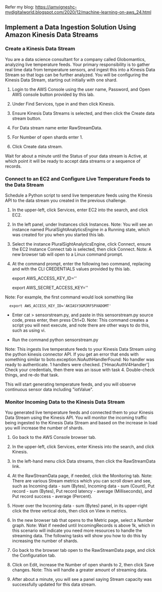 Refer my blog: https://iamvigneshc-mydigitalworld.blogspot.com/2020/12/machine-learning-on-aws_24.html

## Implement a Data Ingestion Solution Using Amazon Kinesis Data Streams

### Create a Kinesis Data Stream

You are a data science consultant for a company called Globomantics, analyzing live temperature feeds. Your primary responsibility is to gather real time data from temperature sensors, and ingest this into a Kinesis Data Stream so that logs can be further analyzed. You will be configuring the Kinesis Data Stream, starting out initially with one shard.

1. Login to the AWS Console using the user name, Password, and Open AWS console button provided by this lab.

1. Under Find Services, type in and then click Kinesis.

1. Ensure Kinesis Data Streams is selected, and then click the Create data stream button.

1. For Data stream name enter RawStreamData.

1. For Number of open shards enter 1.

1. Click Create data stream.

Wait for about a minute until the Status of your data stream is Active, at which point it will be ready to accept data streams or a sequence of records.


### Connect to an EC2 and Configure Live Temperature Feeds to the Data Stream

Schedule a Python script to send live temperature feeds using the Kinesis API to the data stream you created in the previous challenge.

1. In the upper-left, click Services, enter EC2 into the search, and click EC2.

1. In the left panel, under Instances click Instances.
Note: You will see an instance named PluralSightAnalyticsEngine in a Running state, which was created for you when you started this lab.

1. Select the instance PluralSightAnalyticsEngine, click Connect, ensure the EC2 Instance Connect tab is selected, then click Connect.
Note: A new browser tab will open to a Linux command prompt.

1. At the command prompt, enter the following two command, replacing <AWS Access Key ID> and <AWS Secret Access Key> with the CLI CREDENTIALS values provided by this lab.

      export AWS_ACCESS_KEY_ID='<AWS Access Key ID>'

      export AWS_SECRET_ACCESS_KEY='<AWS Secret Access Key>'

Note: For example, the first command would look something like

      export AWS_ACCESS_KEY_ID='AKIASY3GMJRF5PXADOMT'

- Enter cat > sensorstream.py, and paste in this sensorstream.py source code, press enter, then press Ctrl+D.
Note: This command creates a script you will next execute, and note there are other ways to do this, such as using vi.

- Run the command python sensorstream.py

Note: This ingests live temperature feeds to your Kinesis Data Stream using the python kinesis connector API. If you get an error that ends with something similar to boto.exception.NoAuthHandlerFound: No handler was ready to authenticate. 1 handlers were checked. ['HmacAuthV4Handler'] Check your credentials, then there was an issue with task 4. Double-check things, and re-do that task.

This will start generating temperature feeds, and you will observe continuous sensor data including "iotValue".


### Monitor Incoming Data to the Kinesis Data Stream

You generated live temperature feeds and connected them to your Kinesis Data Stream using the Kinesis API. You will monitor the incoming traffic being ingested to the Kinesis Data Stream and based on the increase in load you will increase the number of shards.

1. Go back to the AWS Console browser tab.

1. In the upper-left, click Services, enter Kinesis into the search, and click Kinesis.

1. In the left-hand menu click Data streams, then click the RawStreamData link.

1. At the RawStreamData page, if needed, click the Monitoring tab.
Note: There are various Stream metrics which you can scroll down and see, such as Incoming data - sum (Bytes), Incoming data - sum (Count), Put record - sum (Bytes), Put record latency - average (Milliseconds), and Put record success - average (Percent).

1. Hover over the Incoming data - sum (Bytes) panel, in its upper-right click the three vertical dots, then click on View in metrics.

1. In the new browser tab that opens to the Metric page, select a Number graph.
Note: Wait if needed until IncomingRecords is above 1k, which in this scenario will indicate you need more resources to handle the streaming data. The following tasks will show you how to do this by increasing the number of shards.

1. Go back to the browser tab open to the RawStreamData page, and click the Configuration tab.

1. Click on Edit, increase the Number of open shards to 2, then click Save changes.
Note: This will handle a greater amount of streaming data.

1. After about a minute, you will see a panel saying Stream capacity was successfully updated for this data stream.

